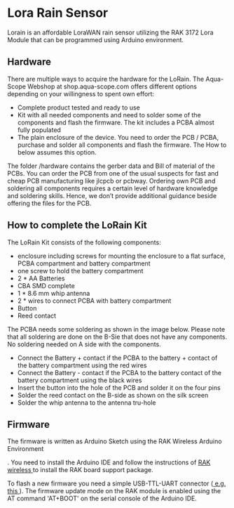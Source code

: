 <h1> Lora Rain Sensor </h1>

<p>Lorain is an affordable LoraWAN rain sensor utilizing the RAK 3172 Lora Module that can be programmed using Arduino environment. </p>

  
<h2> Hardware</h2>

<p>There are multiple ways to acquire the hardware for the LoRain. The Aqua-Scope Webshop at shop.aqua-scope.com offers different options depending on your willingness to spent own effort:
<ul>
<li>Complete product tested and ready to use</li>
<li>Kit with all needed components and need to solder some of the components and flash the firmware. 
The kit includes a PCBA almost fully populated</li>
<li>The plain enclosure of the device. You need to order the PCB / PCBA, purchase and solder all components and flash the firmware. The How to below assumes this option.</li>
</ul>
<p> The folder /hardware contains the gerber data and Bill of material of the PCBs. You can order the PCB from one of the usual suspects for fast and cheap PCB manufacturing like jlcpcb or pcbway. Ordering own PCB and soldering all components requires a certain level of hardware knowledge and soldering skills. Hence, we don’t provide additional guidance beside offering the files for the PCB.
</p>

<h2>How to complete the LoRain Kit</h2>

<p>The LoRain Kit consists of the following components:
<ul>
<li>enclosure including screws for mounting the enclosure to a flat surface, PCBA compartment and battery compartment</li>
<li>one screw to hold the battery compartment</li>
<li>2 * AA Batteries</li>
<li>CBA SMD complete</li>
<li>1 * 8.6 mm whip antenna</li>
<li>2 * wires to connect PCBA with battery compartment</li>
<li>Button</li>
<li>Reed contact</li>
</uL>
<p>The PCBA needs some soldering as shown in the image below. Please note that all soldering are done on the B-Sie that does not have any components. No soldering needed on A side with the components.
</p>
<ul>
<li>Connect the Battery + contact if the PCBA to the battery + contact of the battery compartment using the red wires</li>
<li>Connect the Battery - contact if the PCBA to the battery contact of the battery compartment using the black wires</li>
<li>Insert the button into the hole of the PCB and solder it on the four pins</li>
<li>Solder the reed contact on the B-side as shown on the silk screen</li>
<li>Solder the whip antenna to the antenna tru-hole</li>
</ul> 

<h2> Firmware </h2>
  
<p>The firmware is written as Arduino Sketch using the RAK Wireless Arduino Environment </p>. You need to install the Arduino IDE and follow the instructions of <a href="https://docs.rakwireless.com/Product-Categories/WisDuo/RAK3172-Module/Quickstart/#rak3172-as-a-stand-alone-device-using-rui3"> RAK wireless </a> to install the RAK board support package. </p>
  
<p>To flash a new firmware you need a simple USB-TTL-UART connector (<a href="https://www.amazon.de/AZDelivery-Konverter-kompatibel-Arduino-inklusive/dp/B089QJZ51Z/ref=asc_df_B089QJZ51Z"> e.g. this </a>). The firmware update mode on the RAK module is enabled using the AT command 'AT+BOOT' on the serial console of the Arduino IDE. </p>
